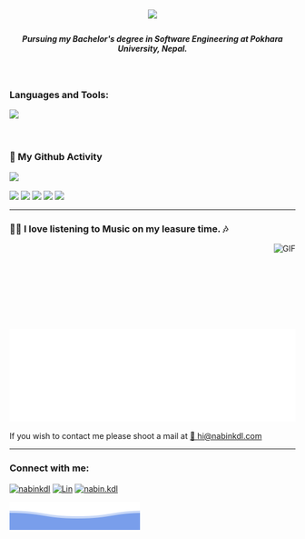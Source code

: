 
<h1 align="center">
    <img src="https://readme-typing-svg.herokuapp.com?color=Blue&size=26&center=true&vCenter=true&width=900&lines=Hi%2C+I+am+Nabin+Kandel.">
</h1>
<h5 align="center">Pursuing my Bachelor's degree in Software Engineering at Pokhara University, Nepal.
</h5>


 <p>&nbsp;</p>

 




<h3 align="left">Languages and Tools:</h3>


![](https://skillicons.dev/icons?i=tailwind,react,mysql,jquery,c,cpp,git,php,js,figma,netlify,vscode,vercel,java&perline=20) 


<br>


### 👨 My Github Activity


<img src="https://github-readme-streak-stats.herokuapp.com/?user=nabinkdl&theme=algolia&hide_border=true" width="700"/>

![](http://github-profile-summary-cards.vercel.app/api/cards/profile-details?username=nabinkdl&theme=github_dark)
![](http://github-profile-summary-cards.vercel.app/api/cards/repos-per-language?username=nabinkdl&theme=github_dark)
![](http://github-profile-summary-cards.vercel.app/api/cards/most-commit-language?username=nabinkdl&theme=github_dark)
![](http://github-profile-summary-cards.vercel.app/api/cards/stats?username=nabinkdl&theme=github_dark)
![](http://github-profile-summary-cards.vercel.app/api/cards/productive-time?username=nabinkdl&theme=github_dark&utcOffset=8)


<hr>

<!----![Alt text](https://spotify-recently-played-readme.vercel.app/api?user=312knnsjy3cvsyoqnred5lic3erq)</p> --->
### 👨‍💻 I love listening to Music on my leasure time. 🎶
<p>
  <a href="https://open.spotify.com/user/312knnsjy3cvsyoqnred5lic3erq" target="_blank" ><img align="right" alt="GIF" height="150px" src="https://media.giphy.com/media/J5B1Y8QZnzXXbLQIBu/giphy.gif" /></a>

<p align="left">
  <a href="https://open.spotify.com/artist/3sauLUNFUPvJVWIADSYTvZ" target="_blank" >
    <img src="https://raw.githubusercontent.com/nabin-kandel/nabin-kandel/1e8382b08d1a06e6b77a8907f18c50d429a0caf2/assect/avi.svg" target="_blank"/></a>
</p>

If you wish to contact me please shoot a mail at  [📩 hi@nabinkdl.com](mailto:hi@nabinkdl.com)
<hr>
<h3 align="left">Connect with me:</h3>
<p align="left">
<a href="https://twitter.com/nabinkdl" target="_blank"><img align="center" src="https://raw.githubusercontent.com/rahuldkjain/github-profile-readme-generator/master/src/images/icons/Social/twitter.svg" alt="nabinkdl" height="30" width="40" /></a>
<a href="https://www.linkedin.com/in/nabinkandel/" target="_blank"><img align="center" src="https://raw.githubusercontent.com/rahuldkjain/github-profile-readme-generator/master/src/images/icons/Social/linked-in-alt.svg" alt="Lin" height="30" width="40" /></a>
<a href="https://instagram.com/nabinkdl" target="_blank"><img align="center" src="https://raw.githubusercontent.com/rahuldkjain/github-profile-readme-generator/master/src/images/icons/Social/instagram.svg" alt="nabin.kdl" height="30" width="40" /></a><span>
<!-- <a href="https://discord.gg/https://discord.gg/RfKzrdBd" target="_blank"><img align="center" src="https://raw.githubusercontent.com/rahuldkjain/github-profile-readme-generator/master/src/images/icons/Social/discord.svg" alt="https://discord.gg/RfKzrdBd" height="30" width="40" /></span></a> -->
</p>

<img src="https://raw.githubusercontent.com/nabin-kandel/nabin-kandel/0eee02d490344b74bd431dd04aef32c67d6c91ac/assect/bottom_header.svg"/>
